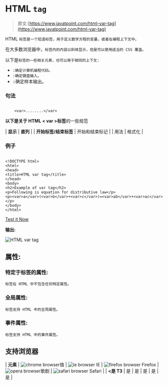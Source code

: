 # HTML `tag`

> 原文:[https://www.javatpoint.com/html-var-tag](https://www.javatpoint.com/html-var-tag)

HTML `标签是一个短语标签，用于定义数学方程的变量，或者在编程上下文中。`

在大多数浏览器中，`标签内的内容以斜体显示，但是可以使用适当的 CSS 覆盖。`

以下是`标签的一些相关元素，也可以用于相同的上下文:`

*   `:确定计算机编程代码。`
*   `:确定键盘输入。`
*   <samp>:确定样本输出。</samp>

### 句法

```

    <var>........</var>

```

**以下是关于 HTML < var >标签**的一些规范

| **显示** | **直列** |
| **开始标签/结束标签** | 开始和结束标记 |
| 用法 | 格式化 |

### 例子

```

<!DOCTYPE html>
<html>
<head>
<title>HTML var tag</title>
</head>
<body>
<h2>Example of var tag</h2>
<p>Following is equation for distributive law</p>
<p><var>a</var>(<var>b</var>+<var>c</var>)=<var>ab</var>+<var>ac</var></p>
</body>
</html>

```

[Test it Now](https://www.javatpoint.com/oprweb/test.jsp?filename=htmlvartag)

**输出:**

![HTML var tag](../Images/cf7a9bf6666f59c9fa4844398d9855f9.png)

## 属性:

### 特定于标签的属性:

`标签在 HTML 中不包含任何特定属性。`

### 全局属性:

`标签支持 HTML 中的全局属性。`

### 事件属性:

`标签支持 HTML 中的事件属性。`

## 支持浏览器

| **元素** | ![chrome browser](../Images/4fbdc93dc2016c5049ed108e7318df19.png)铬 | ![ie browser](../Images/83dd23df1fe8373fd5bf054b2c1dd88b.png) IE | ![firefox browser](../Images/4f001fff393888a8a807ed29b28145d1.png) Firefox | ![opera browser](../Images/6cad4a592cc69a052056a0577b4aac65.png)歌剧 | ![safari browser](../Images/a0f6a9711a92203c5dc5c127fe9c9fca.png) Safari |
| **<是 T3** | 是 | 是 | 是 | 是 | 是 |